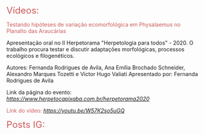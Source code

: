 

<font size="5"><span style="color: IndianRed">Vídeos: </span> </font>

<span style="color: IndianRed">Testando   hipóteses   de   variação   ecomorfológica  em  Physalaemus no Planalto das Araucárias </span>

Apresentação oral no II Herpetorama "Herpetologia para todos" - 2020.
O trabalho procura testar e discutir adaptações morfológicas, processos ecológicos e filogenéticos. 

Autores: Fernanda Rodrigues de Avila, Ana Emília Brochado Schneider, Alexandro Marques Tozetti e Victor Hugo Valiati
Apresentado por: Fernanda Rodrigues de Avila

Link da página do evento: *<https://www.herpetocapixaba.com.br/herpetorama2020>*

<span style="color: IndianRed">Link do vídeo: *<https://youtu.be/W57K2so5uGQ>* </span>


<font size="5"><span style="color: IndianRed">Posts IG: </span> </font>
